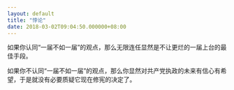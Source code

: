 ```yaml
---
layout: default
title: "悖论"
date: 2018-03-02T09:04:50.000000+08:00
---
```


如果你认同“一届不如一届”的观点，那么无限连任显然是不让更烂的一届上台的最佳手段。


如果你不认同“一届不如一届”的观点，那么你显然对共产党执政的未来有信心有希望，于是就没有必要质疑它现在修宪的决定了。

